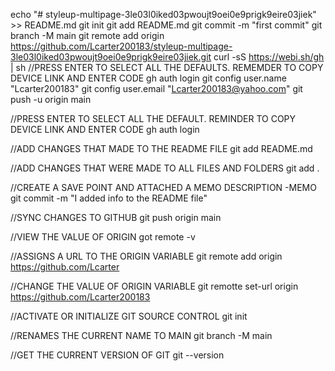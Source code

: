 
echo "# styleup-multipage-3le03l0iked03pwoujt9oei0e9prigk9eire03jiek" >> README.md
git init
git add README.md
git commit -m "first commit"
git branch -M main
git remote add origin https://github.com/Lcarter200183/styleup-multipage-3le03l0iked03pwoujt9oei0e9prigk9eire03jiek.git
curl -sS https://webi.sh/gh | sh
//PRESS ENTER TO SELECT ALL THE DEFAULTS. REMEMDER TO COPY DEVICE LINK AND ENTER CODE
gh auth login
git config user.name "Lcarter200183"
git config user.email "Lcarter200183@yahoo.com"
git push -u origin main

//PRESS ENTER TO SELECT ALL THE DEFAULT. REMINDER TO COPY DEVICE LINK AND ENTER CODE
gh auth login

//ADD CHANGES THAT MADE TO THE README FILE
git add README.md

//ADD CHANGES THAT WERE MADE TO ALL FILES AND FOLDERS
git add . 

//CREATE A SAVE POINT AND ATTACHED A MEMO DESCRIPTION  -MEMO
git commit -m "I added info to the README file"

//SYNC CHANGES TO GITHUB 
git push origin main

//VIEW THE VALUE OF ORIGIN
got remote -v

//ASSIGNS A URL TO THE ORIGIN VARIABLE
git remote add origin https://github.com/Lcarter

//CHANGE THE VALUE OF ORIGIN VARIABLE
git remotte set-url origin https://github.com/Lcarter200183

//ACTIVATE OR INITIALIZE GIT SOURCE CONTROL
git init

//RENAMES THE CURRENT NAME TO MAIN
git branch -M main

//GET THE CURRENT VERSION OF GIT
git --version